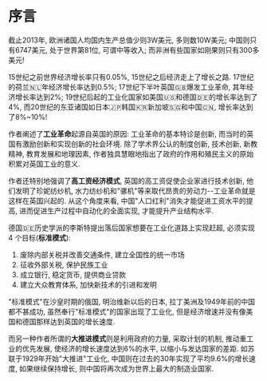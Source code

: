 # 序言

截止2013年, 欧洲诸国人均国内生产总值少则3W美元, 多则数10W美元; 中国则只有6747美元, 处于世界第81位, 可谓中等收入; 而非洲有些国家如刚果则只有300多美元!

15世纪之前世界经济增长率只有0.05%, 15世纪之后经济走上了增长之路. 17世纪的荷兰🇳🇱年经济增长率达到0.5%; 17世纪下半叶英国🇬🇧爆发工业革命, 其年经济增长率达到2%; 19世纪后起的工业化国家如美国🇺🇸和德国🇩🇪的增长率达到了4%, 而20世纪的东亚诸国如日本🇯🇵韩国🇰🇷新加坡🇸🇬和中国🇨🇳, 增长率达到了8%~10%!

作者阐述了**工业革命**起源自英国的原因: 工业革命的基本特诊是创新, 而当时的英国有激励创新和实现创新的社会环境. 除了学术界公认的制度创新, 技术创新, 新教精神, 教育发展和地理因素, 作者独具慧眼地指出了政府的作用和殖民主义的原始积累对英国工业的意义.

作者还特别地强调了**高工资经济模式**, 英国的高工资促使企业家进行技术创新, 他们发明了珍妮纺纱机, 水力纺纱机和"骡机"等来取代昂贵的劳动力--工业革命就是这样在英国兴起的. 从这个角度来看, 中国"人口红利"消失才能促进工资水平的提高, 进而促进生产过程中自动化的全面实现, 才能提升产业结构水平.

德国🇩🇪历史学派的李斯特提出落后国家想要在工业化道路上实现赶超, 必须实现 4 个目标(**标准模式**):

1. 废除内部关税并改善交通条件, 建立全国性的统一市场
2. 征收外部关税, 保护民族工业
3. 成立银行, 稳定货币, 提供商业贷款
4. 建立大众教育体系, 加快新技术的引进和发明

"标准模式"在沙皇时期的俄国, 明治维新以后的日本, 拉丁美洲及1949年前的中国都不甚成功, 虽然奉行"标准模式"的国家出现了工业化, 但是经济增速并没有像美国和德国那样达到英国的增长速度.

而另一种作者所谓的**大推进模式**则是利用政府的力量, 采取计划的机制, 推动重工业的优先发展, 使经济的增长速度达到6%的水平, 以缩小与发达国家的差距. 如苏联于1929年开始"大推进"工业化, 中国则在过去的30年实现了平均9.6%的增长速度, 如果继续保持增长, 则中国将再次成为世界上最大的制造业国家.